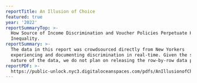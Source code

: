 ```yaml
---
reportTitle: An Illusion of Choice
featured: true
year: '2022'
reportSummaryTop: >-
  How Source of Income Discrimination and Voucher Policies Perpetuate Housing
  Inequality.
reportSummary: >-
  The data in this report was crowdsourced directly from New Yorkers
  experiencing and documenting discrimination in real-time. Given the sensitive
  nature of the data, we do not plan on releasing the row-by-row data publicly.
reportPDF: >-
  https://public-unlock.nyc3.digitaloceanspaces.com/pdfs/AnIllusionofChoice_FinalDigital_CORRECT.pdf
---
```


